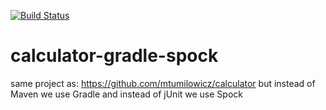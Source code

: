 [![Build Status](https://travis-ci.com/mtumilowicz/calculator-gradle-spock.svg?branch=master)](https://travis-ci.com/mtumilowicz/calculator-gradle-spock)
# calculator-gradle-spock
same project as:
https://github.com/mtumilowicz/calculator
but instead of Maven we use Gradle and instead of jUnit we use Spock